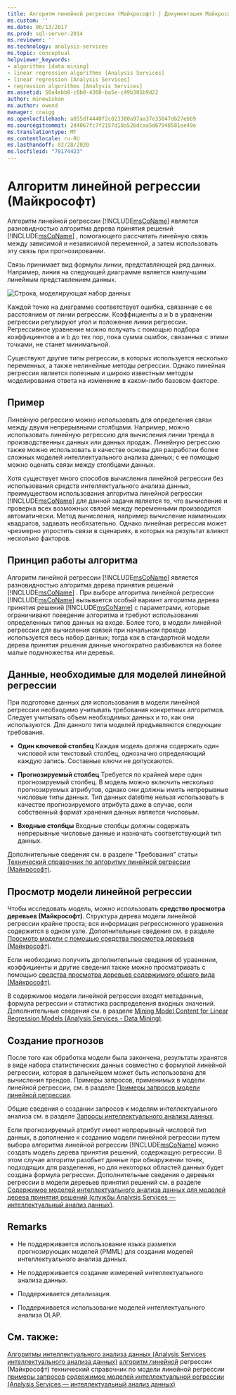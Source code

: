 ```yaml
---
title: Алгоритм линейной регрессии (Майкрософт) | Документация Майкрософт
ms.custom: ''
ms.date: 06/13/2017
ms.prod: sql-server-2014
ms.reviewer: ''
ms.technology: analysis-services
ms.topic: conceptual
helpviewer_keywords:
- algorithms [data mining]
- linear regression algorithms [Analysis Services]
- linear regression [Analysis Services]
- regression algorithms [Analysis Services]
ms.assetid: 50a4abb8-c0b0-4380-ba5e-c49b305b9d22
author: minewiskan
ms.author: owend
manager: craigg
ms.openlocfilehash: a855df4440f2c023380a97aa37e35047db27ebb9
ms.sourcegitcommit: 2d4067fc7f2157d10a526dcaa5d67948581ee49e
ms.translationtype: MT
ms.contentlocale: ru-RU
ms.lasthandoff: 02/28/2020
ms.locfileid: "78174423"
---
```

# <a name="microsoft-linear-regression-algorithm"></a>Алгоритм линейной регрессии (Майкрософт)
  Алгоритм линейной регрессии [!INCLUDE[msCoName](../../includes/msconame-md.md)] является разновидностью алгоритма дерева принятия решений [!INCLUDE[msCoName](../../includes/msconame-md.md)] , помогающего рассчитать линейную связь между зависимой и независимой переменной, а затем использовать эту связь при прогнозировании.

 Связь принимает вид формулы линии, представляющей ряд данных. Например, линия на следующей диаграмме является наилучшим линейным представлением данных.

 ![Строка, моделирующая набор данных](../media/linear-regression.gif "Строка, моделирующая набор данных")

 Каждой точке на диаграмме соответствует ошибка, связанная с ее расстоянием от линии регрессии. Коэффициенты a и b в уравнении регрессии регулируют угол и положение линии регрессии. Регрессивное уравнение можно получать с помощью подбора коэффициентов a и b до тех пор, пока сумма ошибок, связанных с этими точками, не станет минимальной.

 Существуют другие типы регрессии, в которых используется несколько переменных, а также нелинейные методы регрессии. Однако линейная регрессия является полезным и широко известным методом моделирования ответа на изменение в каком-либо базовом факторе.

## <a name="example"></a>Пример
 Линейную регрессию можно использовать для определения связи между двумя непрерывными столбцами. Например, можно использовать линейную регрессию для вычисления линии тренда в производственных данных или данных продаж. Линейную регрессию также можно использовать в качестве основы для разработки более сложных моделей интеллектуального анализа данных; с ее помощью можно оценить связи между столбцами данных.

 Хотя существует много способов вычисления линейной регрессии без использования средств интеллектуального анализа данных, преимуществом использования алгоритма линейной регрессии [!INCLUDE[msCoName](../../includes/msconame-md.md)] для данной задачи является то, что вычисление и проверка всех возможных связей между переменными производится автоматически. Метод вычисления, например вычисление наименьших квадратов, задавать необязательно. Однако линейная регрессия может чрезмерно упростить связи в сценариях, в которых на результат влияют несколько факторов.

## <a name="how-the-algorithm-works"></a>Принцип работы алгоритма
 Алгоритм линейной регрессии [!INCLUDE[msCoName](../../includes/msconame-md.md)] является разновидностью алгоритма дерева принятия решений [!INCLUDE[msCoName](../../includes/msconame-md.md)] . При выборе алгоритма линейной регрессии [!INCLUDE[msCoName](../../includes/msconame-md.md)] вызывается особый вариант алгоритма дерева принятия решений [!INCLUDE[msCoName](../../includes/msconame-md.md)] с параметрами, которые ограничивают поведение алгоритма и требуют использования определенных типов данных на входе. Более того, в модели линейной регрессии для вычисления связей при начальном проходе используется весь набор данных; тогда как в стандартной модели дерева принятия решения данные многократно разбиваются на более малые подмножества или деревья.

## <a name="data-required-for-linear-regression-models"></a>Данные, необходимые для моделей линейной регрессии
 При подготовке данных для использования в модели линейной регрессии необходимо учитывать требования конкретных алгоритмов. Следует учитывать объем необходимых данных и то, как они используются. Для данного типа моделей предъявляются следующие требования.

-   **Один ключевой столбец** Каждая модель должна содержать один числовой или текстовый столбец, однозначно определяющий каждую запись. Составные ключи не допускаются.

-   **Прогнозируемый столбец** Требуется по крайней мере один прогнозируемый столбец. В модель можно включить несколько прогнозируемых атрибутов, однако они должны иметь непрерывные числовые типы данных. Тип данных datetime нельзя использовать в качестве прогнозируемого атрибута даже в случае, если собственный формат хранения данных является числовым.

-   **Входные столбцы** Входные столбцы должны содержать непрерывные числовые данные и назначать соответствующий тип данных.

 Дополнительные сведения см. в разделе "Требования" статьи [Технический справочник по алгоритму линейной регрессии (Майкрософт)](microsoft-linear-regression-algorithm-technical-reference.md).

## <a name="viewing-a-linear-regression-model"></a>Просмотр модели линейной регрессии
 Чтобы исследовать модель, можно использовать **средство просмотра деревьев (Майкрософт)**. Структура дерева модели линейной регрессии крайне проста; вся информация регрессионного уравнения содержится в одном узле. Дополнительные сведения см. в разделе [Просмотр модели с помощью средства просмотра деревьев (Майкрософт)](browse-a-model-using-the-microsoft-tree-viewer.md).

 Если необходимо получить дополнительные сведения об уравнении, коэффициенты и другие сведения также можно просматривать с помощью [средства просмотра деревьев содержимого общего вида (Майкрософт)](browse-a-model-using-the-microsoft-generic-content-tree-viewer.md).

 В содержимое модели линейной регрессии входят метаданные, формула регрессии и статистика распределения входных значений. Дополнительные сведения см. в разделе [Mining Model Content for Linear Regression Models &#40;Analysis Services - Data Mining&#41;](mining-model-content-for-linear-regression-models-analysis-services-data-mining.md).

## <a name="creating-predictions"></a>Создание прогнозов
 После того как обработка модели была закончена, результаты хранятся в виде набора статистических данных совместно с формулой линейной регрессии, которая  в дальнейшем может быть использована для вычисления трендов. Примеры запросов, применимых в модели линейной регрессии, см. в разделе [Примеры запросов модели линейной регрессии](linear-regression-model-query-examples.md).

 Общие сведения о создании запросов к моделям интеллектуального анализа см. в разделе [Запросы интеллектуального анализа данных](data-mining-queries.md).

 Если прогнозируемый атрибут имеет непрерывный числовой тип данных, в дополнение к созданию модели линейной регрессии путем выбора алгоритма линейной регрессии [!INCLUDE[msCoName](../../includes/msconame-md.md)] можно создать модель дерева принятия решений, содержащую регрессии. В этом случае алгоритм разобьет данные при обнаружении точек, подходящих для разделения, но для некоторых областей данных будет создана формула регрессии. Дополнительные сведения о деревьях регрессии в модели деревьев принятия решений см. в разделе [Содержимое моделей интеллектуального анализа данных для моделей дерева принятия решений (службы Analysis Services — интеллектуальный анализ данных)](mining-model-content-for-decision-tree-models-analysis-services-data-mining.md).

## <a name="remarks"></a>Remarks

-   Не поддерживается использование языка разметки прогнозирующих моделей (PMML) для создания моделей интеллектуального анализа данных.

-   Не поддерживается создание измерений интеллектуального анализа данных.

-   Поддерживается детализация.

-   Поддерживается использование моделей интеллектуального анализа OLAP.

## <a name="see-also"></a>См. также:
 [Алгоритмы интеллектуального анализа данных &#40;Analysis Services интеллектуального анализа данных&#41;](data-mining-algorithms-analysis-services-data-mining.md) [алгоритм линейной](microsoft-linear-regression-algorithm-technical-reference.md) регрессии (Майкрософт) технический справочник по модели линейной регрессии [примеры запросов](linear-regression-model-query-examples.md) [содержимое моделей интеллектуальной регрессии &#40;Analysis Services — интеллектуальный анализ данных&#41;](mining-model-content-for-linear-regression-models-analysis-services-data-mining.md)



